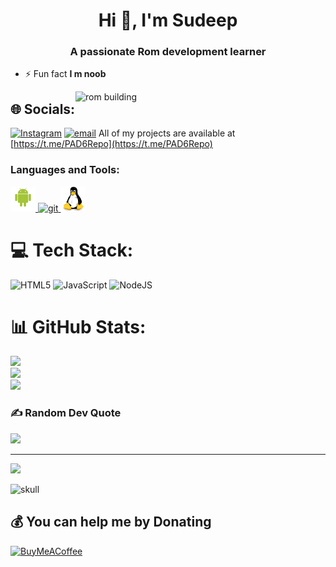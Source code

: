 <h1 align="center">Hi 👋, I'm Sudeep</h1>
<h3 align="center">A passionate Rom development learner</h3>

- ⚡ Fun fact **I m noob**


<img align="right" width="400" alt="rom building" src="https://user-images.githubusercontent.com/55389276/140866485-8fb1c876-9a8f-4d6a-98dc-08c4981eaf70.gif">


## 🌐 Socials:
[![Instagram](https://img.shields.io/badge/Instagram-%23E4405F.svg?logo=Instagram&logoColor=white)](https://instagram.com/d4rk_911) [![email](https://img.shields.io/badge/Email-D14836?logo=gmail&logoColor=white)](mailto:sudeepyadav7272@gmail.com) 
All of my projects are available at [https://t.me/PAD6Repo](https://t.me/PAD6Repo)
<h3 align="left">Languages and Tools:</h3>
<p align="left"> <a href="https://developer.android.com" target="_blank" rel="noreferrer"> <img src="https://raw.githubusercontent.com/devicons/devicon/master/icons/android/android-original-wordmark.svg" alt="android" width="40" height="40"/> </a> <a href="https://git-scm.com/" target="_blank" rel="noreferrer"> <img src="https://www.vectorlogo.zone/logos/git-scm/git-scm-icon.svg" alt="git" width="40" height="40"/> </a> <a href="https://www.linux.org/" target="_blank" rel="noreferrer"> <img src="https://raw.githubusercontent.com/devicons/devicon/master/icons/linux/linux-original.svg" alt="linux" width="40" height="40"/> </a> </p>

# 💻 Tech Stack:
![HTML5](https://img.shields.io/badge/html5-%23E34F26.svg?style=for-the-badge&logo=html5&logoColor=white) ![JavaScript](https://img.shields.io/badge/javascript-%23323330.svg?style=for-the-badge&logo=javascript&logoColor=%23F7DF1E) ![NodeJS](https://img.shields.io/badge/node.js-6DA55F?style=for-the-badge&logo=node.js&logoColor=white)
# 📊 GitHub Stats:
![](https://github-readme-stats.vercel.app/api?username=gensis01&theme=dark&hide_border=false&include_all_commits=true&count_private=true)<br/>
![](https://nirzak-streak-stats.vercel.app/?user=gensis01&theme=dark&hide_border=false)<br/>
![](https://github-readme-stats.vercel.app/api/top-langs/?username=gensis01&theme=dark&hide_border=false&include_all_commits=true&count_private=true&layout=compact)

### ✍️ Random Dev Quote
![](https://quotes-github-readme.vercel.app/api?type=horizontal&theme=radical)

---
[![](https://visitcount.itsvg.in/api?id=gensis01&icon=0&color=0)](https://visitcount.itsvg.in)

<img align="centre" width="500" alt="skull" src="https://www.google.com/imgres?imgurl=https%3A%2F%2Fcdn.dribbble.com%2Fuserupload%2F23231536%2Ffile%2Foriginal-96bcc80d639eebc71eb8752d1491565e.gif&tbnid=8W0sd_AU05r_lM&vet=1&imgrefurl=https%3A%2F%2Fdribbble.com%2Fshots%2F4809312-Halftone-Skull&docid=E46nMyTZut0ruM&w=800&h=600&itg=1&hl=en-US&source=sh%2Fx%2Fim%2Fm6%2F4&kgs=8342ecffd2bace3b">













  ## 💰 You can help me by Donating
  [![BuyMeACoffee](https://img.shields.io/badge/Buy%20Me%20a%20Coffee-ffdd00?style=for-the-badge&logo=buy-me-a-coffee&logoColor=black)](https://buymeacoffee.com/Mufasa01) 

  
<!-- Proudly created with GPRM ( https://gprm.itsvg.in ) -->
